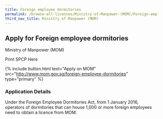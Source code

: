 ```yaml
---
title: Foreign employee dormitories
permalink: /browse-all-licences/Ministry-of-Manpower-(MOM)/Foreign-employee-dormitories
third_nav_title: Ministry of Manpower (MOM)
---
```


## Apply for Foreign employee dormitories

Ministry of Manpower (MOM)

Print SPCP Here


{% include button.html text="Apply on MOM" src="http://www.mom.gov.sg/foreign-employee-dormitories" type="primary" %}

### Application Details

<p>Under the Foreign Employee Dormitories Act, from 1 January 2016, operators of dormitories that can house 1,000 or more foreign employees need to obtain a licence from MOM.</p>

